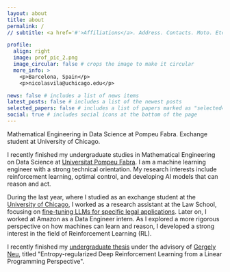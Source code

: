 ```yaml
---
layout: about
title: about
permalink: /
// subtitle: <a href='#'>Affiliations</a>. Address. Contacts. Moto. Etc.

profile:
  align: right
  image: prof_pic_2.png
  image_circular: false # crops the image to make it circular
  more_info: >
    <p>Barcelona, Spain</p>
    <p>nicolasvila@uchicago.edu</p>

news: false # includes a list of news items
latest_posts: false # includes a list of the newest posts
selected_papers: false # includes a list of papers marked as "selected={true}"
social: true # includes social icons at the bottom of the page
---
```


Mathematical Engineering in Data Science at Pompeu Fabra. Exchange student at University of Chicago.

I recently finished my undergraduate studies in Mathematical Engineering on Data Science at [Universitat Pompeu Fabra](https://www.upf.edu/). I am a machine learning engineer with a strong technical orientation. My research interests include reinforcement learning, optimal control, and developing AI models that can reason and act. 

During the last year, where I studied as an exchange student at the [University of Chicago](https://www.uchicago.edu/), I worked as a research assistant at the Law School, focusing on [fine-tuning LLMs for specific legal applications](https://niicovila.github.io/projects/6_project/). Later on, I worked at Amazon as a Data Engineer intern. As I explored a more rigorous perspective on how machines can learn and reason, I developed a strong interest in the field of Reinforcement Learning (RL).

I recently finished my [undergraduate thesis](https://github.com/niicovila/Entropy-RL-Linear-Programming) under the advisory of [Gergely Neu](https://cs.bme.hu/~gergo/), titled "Entropy-regularized Deep Reinforcement Learning from a Linear Programming Perspective".
